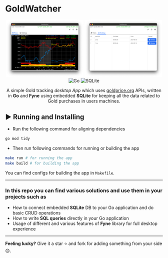 # GoldWatcher

<div align="center">
  <img style="width: 49%" src="./screenshots/screenshot1.png">
  <img style="width: 49%" src="./screenshots/screenshot2.png">
</div>

<div align="center">
  <img src="https://img.shields.io/badge/go-%2300ADD8.svg?style=for-the-badge&logo=go&logoColor=white" alt="Go" title="Go">
  <img src="https://img.shields.io/badge/sqlite-%2307405e.svg?style=for-the-badge&logo=sqlite&logoColor=white" alt="SQLite" title="SQLite">
</div>

<p align="center">
  A simple Gold tracking <i>desktop App</i> which uses <a href="https://goldprice.org/" target="_blank">goldprice.org</a> APIs, written in <b>Go</b> and <b>Fyne</b> using embedded <b>SQLite</b> for keeping all the data related to Gold purchases in users machines.
</p>

## ▶️ Running and Installing
- Run the following command for aligning dependencies
```bash
go mod tidy
```

- Then run following commands for running or building the app
```bash
make run # for running the app
make build # for building the app
```

You can find configs for building the app in `Makefile`.

<hr>

### In this repo you can find various solutions and use them in your projects such as

- How to connect embedded **SQLite** DB to your Go application and do basic CRUD operations
- How to write **SQL queries** directly in your Go application
- Usage of different and various features of **Fyne** library for full desktop experience

---

**Feeling lucky?** Give it a star ⭐ and fork for adding something from your side 😊.